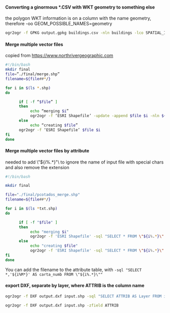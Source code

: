 #### Converting a ginormous *.CSV with WKT geometry to something else

the polygon WKT information is on a column with the name geometry, therefore -oo GEOM_POSSIBLE_NAMES=geometry

```bash
ogr2ogr -f GPKG output.gpkg buildings.csv -nln buildings -lco SPATIAL_INDEX=YES -oo GEOM_POSSIBLE_NAMES=geometry
```




#### Merge multiple vector files
copied from [https://www.northrivergeographic.com ](https://www.northrivergeographic.com/ogr2ogr-merge-shapefiles)
```bash
#!/bin/bash
mkdir final
file=”./final/merge.shp”
filename=${file##*/}

for i in $(ls *.shp)
do

      if [ -f “$file” ]
      then
           echo “merging $i”
           ogr2ogr -f ‘ESRI Shapefile’ -update -append $file $i -nln ${filename%.*}
      else
           echo “creating $file”
      ogr2ogr -f ‘ESRI Shapefile’ $file $i
fi
done
```

#### Merge multiple vector files by attribute

needed to add \\"${i%.*}\"\ to ignore the name of input file with special chars and also remove the extension   

```bash
#!/bin/bash

mkdir final

file="./final/pcotados_merge.shp"
filename=${file##*/}

for i in $(ls *txt.shp)
do

      if [ -f "$file" ]
      then
           echo "merging $i" 
           ogr2ogr -f 'ESRI Shapefile' -sql "SELECT * FROM \"${i%.*}\" WHERE xisCod=3010201" -update -append $file $i -nln ${filename%.*}
      else
           echo "creating $file"
           ogr2ogr -f 'ESRI Shapefile' -sql "SELECT * FROM \"${i%.*}\" WHERE xisCod=3010201" $file $i
fi
done
```

You can add the filename to the attribute table, with `-sql "SELECT *,'${i%M*}' AS carta_numb FROM \"${i%.*}\""` 


#### export DXF, separate by layer, where ATTRIB is the column name
```bash
ogr2ogr -f DXF output.dxf input.shp -sql "SELECT ATTRIB AS Layer FROM input"
```

```bash
ogr2ogr -f DXF output.dxf input.shp -zfield ATTRIB
```
